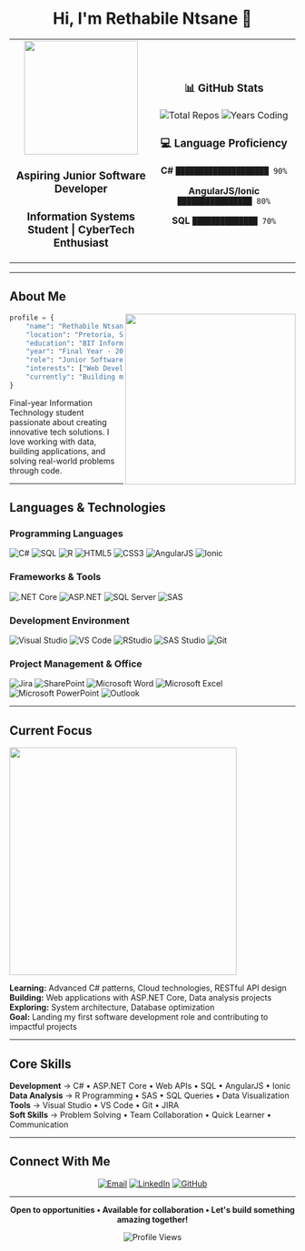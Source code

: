 <div align="center">
  
# Hi, I'm Rethabile Ntsane 👋

</div>

<table align="center">
<tr>
<td width="50%" align="center">
  <img src="https://media1.tenor.com/m/lKwezB5Y-6wAAAAd/hello-kitty-mymelody.gif" width="200" />
  
  ### Aspiring Junior Software Developer
  ### Information Systems Student | CyberTech Enthusiast
</td>
<td width="50%" align="center">
  
  ### 📊 GitHub Stats
  
  ![Total Repos](https://img.shields.io/badge/Repositories-4-FF69B4?style=for-the-badge&logo=github&logoColor=white)
  ![Years Coding](https://img.shields.io/badge/Coding_Since-2022-FF69B4?style=for-the-badge&logo=code&logoColor=white)
  
  ### 💻 Language Proficiency
  
  **C#** `████████████████████ 90%`
  
  **AngularJS/Ionic** `████████████████ 80%`
  
  **SQL** `██████████████ 70%`
  
</td>
</tr>
</table>

---

## About Me

<img align="right" src="https://i.pinimg.com/originals/29/fc/51/29fc5101151a16e9bc60e0cd1b447158.gif" width="300" />

```python
profile = {
    "name": "Rethabile Ntsane",
    "location": "Pretoria, South Africa",
    "education": "BIT Information Systems @ UP",
    "year": "Final Year - 2026",
    "role": "Junior Software Developer",
    "interests": ["Web Development", "Data Analytics", "API Design"],
    "currently": "Building my portfolio and sharpening my skills"
}
```

Final-year Information Technology student passionate about creating innovative tech solutions. I love working with data, building applications, and solving real-world problems through code.

---

## Languages & Technologies

### Programming Languages
![C#](https://img.shields.io/badge/C%23-239120?style=for-the-badge&logo=c-sharp&logoColor=white)
![SQL](https://img.shields.io/badge/SQL-CC2927?style=for-the-badge&logo=microsoft-sql-server&logoColor=white)
![R](https://img.shields.io/badge/R-276DC3?style=for-the-badge&logo=r&logoColor=white)
![HTML5](https://img.shields.io/badge/HTML5-E34F26?style=for-the-badge&logo=html5&logoColor=white)
![CSS3](https://img.shields.io/badge/CSS3-1572B6?style=for-the-badge&logo=css3&logoColor=white)
![AngularJS](https://img.shields.io/badge/AngularJS-E23237?style=for-the-badge&logo=angularjs&logoColor=white)
![Ionic](https://img.shields.io/badge/Ionic-3880FF?style=for-the-badge&logo=ionic&logoColor=white)

### Frameworks & Tools
![.NET Core](https://img.shields.io/badge/.NET_Core-512BD4?style=for-the-badge&logo=dotnet&logoColor=white)
![ASP.NET](https://img.shields.io/badge/ASP.NET-5C2D91?style=for-the-badge&logo=.net&logoColor=white)
![SQL Server](https://img.shields.io/badge/SQL_Server-CC2927?style=for-the-badge&logo=microsoft-sql-server&logoColor=white)
![SAS](https://img.shields.io/badge/SAS-1E90FF?style=for-the-badge&logo=sas&logoColor=white)

### Development Environment
![Visual Studio](https://img.shields.io/badge/Visual_Studio-5C2D91?style=for-the-badge&logo=visual-studio&logoColor=white)
![VS Code](https://img.shields.io/badge/VS_Code-007ACC?style=for-the-badge&logo=visual-studio-code&logoColor=white)
![RStudio](https://img.shields.io/badge/RStudio-75AADB?style=for-the-badge&logo=rstudio&logoColor=white)
![SAS Studio](https://img.shields.io/badge/SAS_Studio-1E90FF?style=for-the-badge&logo=sas&logoColor=white)
![Git](https://img.shields.io/badge/Git-F05032?style=for-the-badge&logo=git&logoColor=white)

### Project Management & Office
![Jira](https://img.shields.io/badge/Jira-0052CC?style=for-the-badge&logo=jira&logoColor=white)
![SharePoint](https://img.shields.io/badge/SharePoint-0078D4?style=for-the-badge&logo=microsoft-sharepoint&logoColor=white)
![Microsoft Word](https://img.shields.io/badge/MS_Word-2B579A?style=for-the-badge&logo=microsoft-word&logoColor=white)
![Microsoft Excel](https://img.shields.io/badge/MS_Excel-217346?style=for-the-badge&logo=microsoft-excel&logoColor=white)
![Microsoft PowerPoint](https://img.shields.io/badge/MS_PowerPoint-B7472A?style=for-the-badge&logo=microsoft-powerpoint&logoColor=white)
![Outlook](https://img.shields.io/badge/Outlook-0078D4?style=for-the-badge&logo=microsoft-outlook&logoColor=white)

---

## Current Focus

<img src="https://media1.giphy.com/media/v1.Y2lkPTZjMDliOTUycWxwczJ6eXY5N3AwZDlxcGNibTlsem4wdnRtaDFodXk5ZzdmNWl6ayZlcD12MV9naWZzX3NlYXJjaCZjdD1n/92YG8KKSjYhMc/giphy.gif" width="400" />

**Learning:** Advanced C# patterns, Cloud technologies, RESTful API design  
**Building:** Web applications with ASP.NET Core, Data analysis projects  
**Exploring:** System architecture, Database optimization  
**Goal:** Landing my first software development role and contributing to impactful projects

---

## Core Skills

**Development** → C# • ASP.NET Core • Web APIs • SQL • AngularJS • Ionic  
**Data Analysis** → R Programming • SAS • SQL Queries • Data Visualization  
**Tools** → Visual Studio • VS Code • Git • JIRA  
**Soft Skills** → Problem Solving • Team Collaboration • Quick Learner • Communication

---

## Connect With Me

<div align="center">

[![Email](https://img.shields.io/badge/Email-D14836?style=for-the-badge&logo=gmail&logoColor=white)](mailto:rethabilentsane22@gmail.com)
[![LinkedIn](https://img.shields.io/badge/LinkedIn-0077B5?style=for-the-badge&logo=linkedin&logoColor=white)](https://linkedin.com/in/your-linkedin)
[![GitHub](https://img.shields.io/badge/GitHub-181717?style=for-the-badge&logo=github&logoColor=white)](https://github.com/retha01)

</div>

---

<div align="center">
  
**Open to opportunities • Available for collaboration • Let's build something amazing together!**

![Profile Views](https://komarev.com/ghpvc/?username=retha01&color=ff69b4&style=flat-square)

</div>
